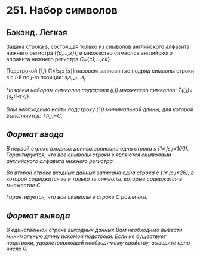 # 251. Набор символов

## Бэкэнд. Легкая

Задана строка <i>s</i>, состоящая только из символов английского алфавита нижнего регистра (<i>{a,…,z}</i>), и множество символов английского алфавита нижнего регистра <i>C</i>={<i>c1,…,ck</i>}.

Подстрокой (<i>i,j</i>) (1≤<i>i</i>≤<i>j</i>≤∣<i>s</i>∣) назовем записанные подряд символы строки <i>s</i> с <i>i</i>-й по <i>j</i>-ю позиции: <i>s<sub>i</sub>s<sub>i+1</sub>…s<sub>j</sub><i>.

Назовем набором символов подстроки (<i>i,j</i>) множество символов: T(<i>i,j</i>)={<i>s<sub>t</sub></i>∣<i>i</i>≤<i>t</i>≤<i>j</i>}.

Вам необходимо найти подстроку (<i>i,j</i>) минимальной длины, для которой выполняется: <i>T(i,j)=C</i>.

## Формат ввода

В первой строке входных данных записана одна строка <i>s</i> (1≤∣<i>s</i>∣≤100). Гарантируется, что все символы строки <i>s</i> являются символами английского алфавита нижнего регистра.

Во второй строке входных данных записана одна строка <i>c</i> (1≤∣<i>c</i>∣≤26), в которой содержатся те и только те символы, которые содержатся в множестве <i>C</i>.

Гарантируется, что все символы в строке <i>C</i> различны.

## Формат вывода

В единственной строке выходных данных Вам необходимо вывести минимальную длину искомой подстроки. Если не существует подстроки, удовлетворяющей необходимому свойству, выведите одно число 0.
